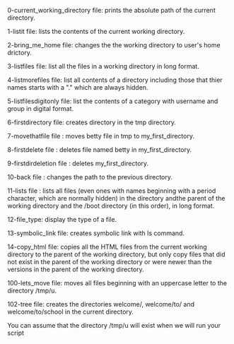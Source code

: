0-current_working_directory file: prints the absolute path of the current directory.

1-listit file: lists the contents of the current working directory.

2-bring_me_home file: changes the the working directory to user's home drictory.

3-listfiles file: list all the files in a working directory in long format.

4-listmorefiles file: list all contents of a directory including those that thier names starts with a "." which are always hidden.

5-listfilesdigitonly file: list the contents of a category with username and group in digital format.

6-firstdirectory file: creates directory in the tmp directory.

7-movethatfile file : moves betty file in tmp to my_first_directory.

8-firstdelete file : deletes file named betty in my_first_directory.

9-firstdirdeletion file : deletes my_first_directory.

10-back file : changes the path to the previous directory.

11-lists file : lists all files (even ones with names beginning with a period character, which are normally hidden) in the directory andthe parent of the working directory and the /boot directory (in this order), in long format.

12-file_type: display the type of a file.


13-symbolic_link file: creates symbolic link with ls command.

14-copy_html file: copies all the HTML files from the current working directory to the parent of the working directory, but only copy files that did not exist in the parent of the working directory or were newer than the versions in the parent of the working directory.

100-lets_move file: moves all files beginning with an uppercase letter to the directory /tmp/u.

102-tree file:  creates the directories welcome/, welcome/to/ and welcome/to/school in the current directory.

You can assume that the directory /tmp/u will exist when we will run your script
